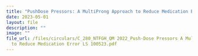 ```yaml
---
title: "PushDose Pressors: A MultiProng Approach to Reduce Medication Error"
date: 2023-05-01
layout: file
description: ""
image: ""
file_url: /files/circulars/C_280_NTFGH_QM 2022_Push-Dose Pressors A Multi-Prong Approach
  to Reduce Medication Error LS 100523.pdf
---
```

